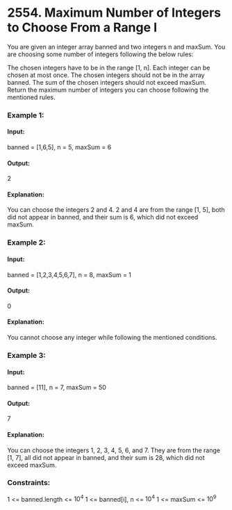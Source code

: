 # 2554. Maximum Number of Integers to Choose From a Range I
You are given an integer array banned and two integers n and maxSum. You are choosing some number of integers following the below rules:

The chosen integers have to be in the range [1, n].
Each integer can be chosen at most once.
The chosen integers should not be in the array banned.
The sum of the chosen integers should not exceed maxSum.
Return the maximum number of integers you can choose following the mentioned rules.

### Example 1:
#### Input:
banned = [1,6,5], n = 5, maxSum = 6
#### Output:
2
#### Explanation:
You can choose the integers 2 and 4.
2 and 4 are from the range [1, 5], both did not appear in banned, and their sum is 6, which did not exceed maxSum.

### Example 2:
#### Input:
banned = [1,2,3,4,5,6,7], n = 8, maxSum = 1
#### Output:
0
#### Explanation:
You cannot choose any integer while following the mentioned conditions.

### Example 3:
#### Input:
banned = [11], n = 7, maxSum = 50
#### Output:
7
#### Explanation:
You can choose the integers 1, 2, 3, 4, 5, 6, and 7.
They are from the range [1, 7], all did not appear in banned, and their sum is 28, which did not exceed maxSum.

### Constraints:
1 <= banned.length <= $`10^4`$
1 <= banned[i], n <= $`10^4`$
1 <= maxSum <= $`10^9`$

